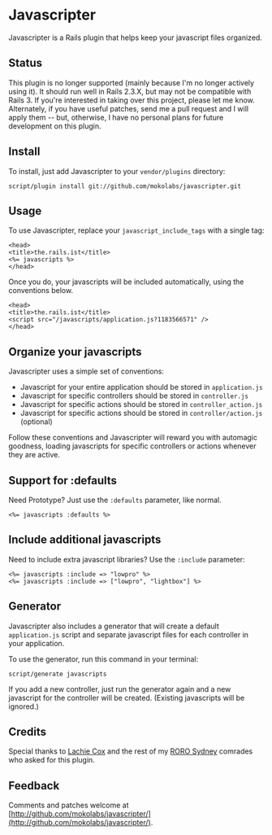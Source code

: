 Javascripter
============

Javascripter is a Rails plugin that helps keep your javascript files organized.


Status
------

This plugin is no longer supported (mainly because I'm no longer actively using it). It should run well in Rails 2.3.X, but may not be compatible with Rails 3. If you're interested in taking over this project, please let me know. Alternately, if you have useful patches, send me a pull request and I will apply them -- but, otherwise, I have no personal plans for future development on this plugin.


Install
-------

To install, just add Javascripter to your `vendor/plugins` directory:

    script/plugin install git://github.com/mokolabs/javascripter.git
    

Usage
-----

To use Javascripter, replace your `javascript_include_tags` with a single tag:

    <head>
    <title>the.rails.ist</title>
    <%= javascripts %>
    </head>

Once you do, your javascripts will be included automatically, using the conventions below.

    <head>
    <title>the.rails.ist</title>
    <script src="/javascripts/application.js?1183566571" />
    </head>


Organize your javascripts
-------------------------

Javascripter uses a simple set of conventions:

- Javascript for your entire application should be stored in `application.js`
- Javascript for specific controllers should be stored in `controller.js`
- Javascript for specific actions should be stored in `controller_action.js`
- Javascript for specific actions should be stored in `controller/action.js` (optional)

Follow these conventions and Javascripter will reward you with automagic goodness, loading javascripts for specific controllers or actions whenever they are active.

Support for :defaults
---------------------

Need Prototype? Just use the `:defaults` parameter, like normal.

    <%= javascripts :defaults %>


Include additional javascripts
------------------------------

Need to include extra javascript libraries? Use the `:include` parameter:

    <%= javascripts :include => "lowpro" %>
    <%= javascripts :include => ["lowpro", "lightbox"] %>


Generator
---------

Javascripter also includes a generator that will create a default `application.js` script and separate javascript files for each controller in your application.

To use the generator, run this command in your terminal:

    script/generate javascripts

If you add a new controller, just run the generator again and a new javascript for the controller will be created. (Existing javascripts will be ignored.)


Credits
-------

Special thanks to [Lachie Cox](http://blog.smartbomb.com.au) and the rest of my [RORO Sydney](http://rubyonrails.com.au/sydney-meetups) comrades who asked for this plugin.


Feedback
--------

Comments and patches welcome at [http://github.com/mokolabs/javascripter/](http://github.com/mokolabs/javascripter/).
